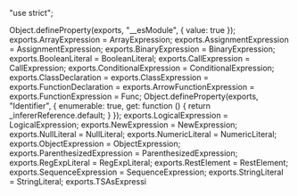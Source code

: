 "use strict";

Object.defineProperty(exports, "__esModule", {
  value: true
});
exports.ArrayExpression = ArrayExpression;
exports.AssignmentExpression = AssignmentExpression;
exports.BinaryExpression = BinaryExpression;
exports.BooleanLiteral = BooleanLiteral;
exports.CallExpression = CallExpression;
exports.ConditionalExpression = ConditionalExpression;
exports.ClassDeclaration = exports.ClassExpression = exports.FunctionDeclaration = exports.ArrowFunctionExpression = exports.FunctionExpression = Func;
Object.defineProperty(exports, "Identifier", {
  enumerable: true,
  get: function () {
    return _infererReference.default;
  }
});
exports.LogicalExpression = LogicalExpression;
exports.NewExpression = NewExpression;
exports.NullLiteral = NullLiteral;
exports.NumericLiteral = NumericLiteral;
exports.ObjectExpression = ObjectExpression;
exports.ParenthesizedExpression = ParenthesizedExpression;
exports.RegExpLiteral = RegExpLiteral;
exports.RestElement = RestElement;
exports.SequenceExpression = SequenceExpression;
exports.StringLiteral = StringLiteral;
exports.TSAsExpressi